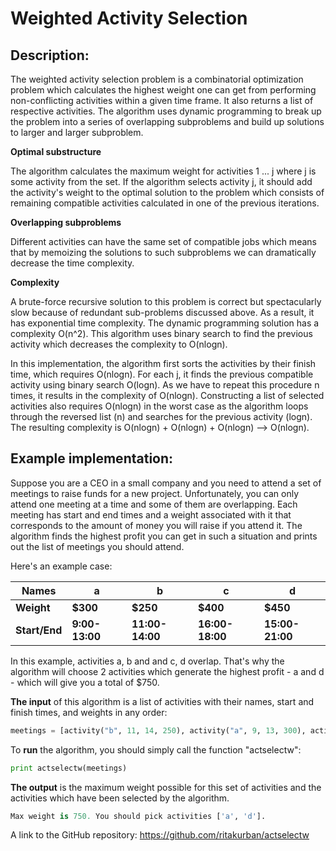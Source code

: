 Weighted Activity Selection
=====================

Description:
-------------
The weighted activity selection problem is a combinatorial optimization problem which calculates the highest weight one can get from performing non-conflicting activities within a given time frame. It also returns a list of respective activities.
The algorithm uses dynamic programming to break up the problem into a series of overlapping subproblems and build up solutions to larger and larger subproblem.

**Optimal substructure**

The algorithm calculates the maximum weight for activities 1 ... j where j is some activity from the set. If the algorithm selects activity j, it should add the activity's weight to the optimal solution to the problem which consists of remaining compatible activities calculated in one of the previous iterations.

**Overlapping subproblems**

Different activities can have the same set of compatible jobs which means that by memoizing the solutions to such subproblems we can dramatically decrease the time complexity.

**Complexity**

A brute-force recursive solution to this problem is correct but spectacularly slow
because of redundant sub-problems discussed above. As a result, it has exponential time complexity. The dynamic programming solution has a complexity O(n^2). This algorithm uses binary search to find the previous activity which decreases the complexity to O(nlogn).

In this implementation, the algorithm first sorts the activities by their finish time, which requires O(nlogn). For each j, it finds the previous compatible activity using binary search O(logn). As we have to repeat this procedure n times, it results in the complexity of O(nlogn). Constructing a list of selected activities also requires O(nlogn) in the worst case as the algorithm loops through the reversed list (n) and searches for the previous activity (logn). The resulting complexity is O(nlogn) + O(nlogn) + O(nlogn) --> O(nlogn).

Example implementation:
-----------------------------
Suppose you are a CEO in a small company and you need to attend a set of meetings to raise funds for a new project. Unfortunately, you can only attend one meeting at a time and some of them are overlapping. Each meeting has start and end times and a weight associated with it that corresponds to the amount of money you will raise if you attend it. The algorithm finds the highest profit you can get in such a situation and prints out the list of meetings you should attend.

Here's an example case:

|Names|a|b|c|d|
|----------|--------|----------|---------|----------|
|   **Weight**|   **$300**|   **$250**|   **$400**|   **$450**|
|**Start/End** |**9:00-13:00**|**11:00-14:00**|**16:00-18:00**|**15:00-21:00**|

In this example, activities a, b and and c, d overlap. That's why the algorithm will choose 2 activities which generate the highest profit - a and d - which will give you a total of $750.

**The input** of this algorithm is a list of activities with their names, start and finish times, and weights in any order:   
```python
meetings = [activity("b", 11, 14, 250), activity("a", 9, 13, 300), activity("c", 16, 18, 400), activity("d",15, 21, 450)]   
```
To **run** the algorithm, you should simply call the function "actselectw":  
```python
print actselectw(meetings)  
```
**The output** is the maximum weight possible for this set of activities and the activities which have been selected by the algorithm.
```python
Max weight is 750. You should pick activities ['a', 'd'].  
```
A link to the GitHub repository: https://github.com/ritakurban/actselectw          
